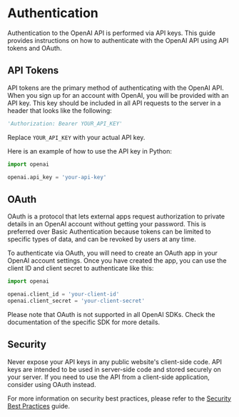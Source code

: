 # Authentication

Authentication to the OpenAI API is performed via API keys. This guide provides instructions on how to authenticate with the OpenAI API using API tokens and OAuth.

## API Tokens

API tokens are the primary method of authenticating with the OpenAI API. When you sign up for an account with OpenAI, you will be provided with an API key. This key should be included in all API requests to the server in a header that looks like the following:

```python
'Authorization: Bearer YOUR_API_KEY'
```

Replace `YOUR_API_KEY` with your actual API key.

Here is an example of how to use the API key in Python:

```python
import openai

openai.api_key = 'your-api-key'
```

## OAuth

OAuth is a protocol that lets external apps request authorization to private details in an OpenAI account without getting your password. This is preferred over Basic Authentication because tokens can be limited to specific types of data, and can be revoked by users at any time.

To authenticate via OAuth, you will need to create an OAuth app in your OpenAI account settings. Once you have created the app, you can use the client ID and client secret to authenticate like this:

```python
import openai

openai.client_id = 'your-client-id'
openai.client_secret = 'your-client-secret'
```

Please note that OAuth is not supported in all OpenAI SDKs. Check the documentation of the specific SDK for more details.

## Security

Never expose your API keys in any public website's client-side code. API keys are intended to be used in server-side code and stored securely on your server. If you need to use the API from a client-side application, consider using OAuth instead.

For more information on security best practices, please refer to the [Security Best Practices](SecurityBestPractices.md) guide.
